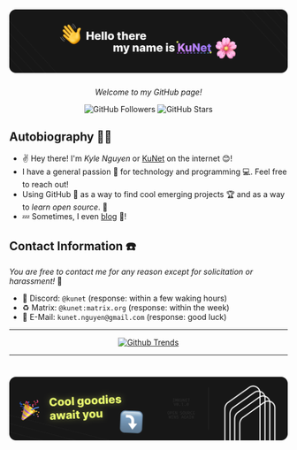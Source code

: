 # [![imkunet](header.svg)](#)
*<p align="center">Welcome to my GitHub page!</p>*
<p align="center">
  <img src="https://img.shields.io/github/followers/imkunet" alt="GitHub Followers" />
  <img src="https://img.shields.io/github/stars/imkunet" alt="GitHub Stars" />
</p>

## Autobiography 🏳️‍🌈
- ✌ Hey there! I'm *Kyle Nguyen* or <ins>KuNet</ins> on the internet 😊!
- I have a general passion 💟 for technology and programming 💻. Feel free to reach out!
- Using GitHub 🐙 as a way to find cool emerging projects 🏆 and as a way to *learn open source*. 🚀
- 💤 Sometimes, I even [blog](https://blog.kunet.dev) 📑!

## Contact Information ☎️
*You are free to contact me for any reason except for solicitation or harassment!* 🚫
- 💟 Discord: `@kunet` (response: within a few waking hours)
- ♻️ Matrix: `@kunet:matrix.org` (response: within the week)
- 📮 E-Mail: `kunet.nguyen@gmail.com` (response: good luck)

---

<p align="center">
    <a href="https://githubtrends.io/">
      <img src="https://api.githubtrends.io/user/svg/imkunet/langs?time_range=one_year&theme=dark" alt="Github Trends" />
    </a>
</p>

---

# [![bottom](bottom.svg)](#)
